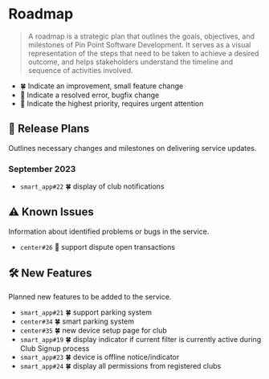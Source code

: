 # Roadmap

> A roadmap is a strategic plan that outlines the goals, objectives, and milestones of Pin Point Software Development. It serves as a visual representation of the steps that need to be taken to achieve a desired outcome, and helps stakeholders understand the timeline and sequence of activities involved.

- 🍀 Indicate an improvement, small feature change
- 🐞 Indicate a resolved error, bugfix change
- 🚨 Indicate the highest priority, requires urgent attention

## 🚧 Release Plans

Outlines necessary changes and milestones on delivering service updates.

### September 2023

- `smart_app#22` 🍀 display of club notifications

## ⚠️ Known Issues

Information about identified problems or bugs in the service.

- `center#26` 🐞 support dispute open transactions

## 🛠️ New Features

Planned new features to be added to the service.

- `smart_app#21` 🍀 support parking system
- `center#34` 🍀 smart parking system
- `center#35` 🍀 new device setup page for club
- `smart_app#19` 🍀 display indicator if current filter is currently active during Club Signup process
- `smart_app#23` 🍀 device is offline notice/indicator
- `smart_app#24` 🍀 display all permissions from registered clubs

